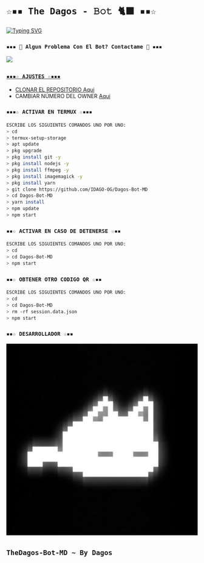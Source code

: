 # `☆▪︎▪︎ The Dagos - 𝙱𝚘𝚝 🐈‍⬛ ▪︎▪︎☆`

<a href="https://github.com/IDAGO-OG/Dagos-Bot-MD"><img src="https://readme-typing-svg.herokuapp.com?font=Fira+Code&size=25&letterSpacing=-1xp;&pause=1000&color=F76B1C&center=FALSO&vCenter=FALSO&multiline=true&repeat=verdadero&random=FALSO&height=70&lines=BIENVENIDO+A+DAGO'S+BOT+%F0%9F%90%88%E2%80%8D%E2%AC%9B;GRACIAS+POR+VISITARME+%E2%99%A1" alt="Typing SVG" /></a>

### `▪︎▪︎▪︎ 🦦 Algun Problema Con El Bot? Contactame 🦦 ▪︎▪︎▪︎`
<a href="http://wa.me/584121275155" target="blank"><img src="https://img.shields.io/badge/IDAGO_CREADOR-25D366?style=for-the-badge&logo=whatsapp&logoColor=black" />


### `▪︎▪︎▪︎☆ AJUSTES ☆▪︎▪︎▪︎`
- CLONAR EL REPOSITORIO [Aqui](https://github.com/IDAGO-OG/Dagos-Bot-MD/fork)
- CAMBIAR NÚMERO DEL OWNER [Aqui](https://github.com/IDAGO-OG/Dagos-Bot-MD/blob/master/config.js)


### `▪︎▪︎▪︎☆ ACTIVAR EN TERMUX ☆▪︎▪︎▪︎`
```bash
ESCRIBE LOS SIGUIENTES COMANDOS UNO POR UNO:
> cd
> termux-setup-storage
> apt update 
> pkg upgrade 
> pkg install git -y
> pkg install nodejs -y
> pkg install ffmpeg -y
> pkg install imagemagick -y
> pkg install yarn
> git clone https://github.com/IDAGO-OG/Dagos-Bot-MD
> cd Dagos-Bot-MD
> yarn install 
> npm update
> npm start
```

### `▪︎▪︎☆ ACTIVAR EN CASO DE DETENERSE ☆▪︎▪︎`
```bash
ESCRIBE LOS SIGUIENTES COMANDOS UNO POR UNO:
> cd 
> cd Dagos-Bot-MD
> npm start
```

### `▪︎▪︎☆ OBTENER OTRO CODIGO QR ☆▪︎▪︎`
```bash
ESCRIBE LOS SIGUIENTES COMANDOS UNO POR UNO:
> cd 
> cd Dagos-Bot-MD
> rm -rf session.data.json
> npm start
```
### `▪︎▪︎☆ DESARROLLADOR ☆▪︎▪︎`
<a href="httpshttps://github.com/IDAGO-OG/Dagos-Bot-MD/graphs/contributors">
<img src="https://github.com/IDAGO-OG/Dagos-Bot-MD/blob/master/5406a866d98d11e1f288db49710be550.jpg" /> 
</a>

## `TheDagos-Bot-MD ~ By Dagos`
